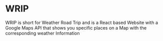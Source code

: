 # WRIP
WRIP is short for Weather Road Trip and is a React based Website with a Google Maps API that shows you specific places on a Map with the corresponding weather Information
